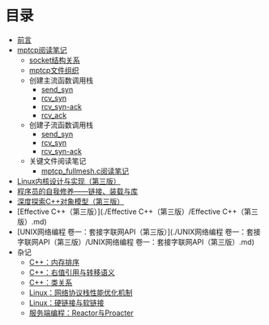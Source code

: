 # 目录

* [前言](README.md)
* [mptcp阅读笔记](./mptcp阅读笔记/README.md)
  * [socket结构关系](./mptcp阅读笔记/socket结构关系.md)
  * [mptcp文件组织](./mptcp阅读笔记/mptcp文件组织.md)
  * 创建主流函数调用栈
    * [send_syn](./mptcp阅读笔记/创建主流函数调用栈/send_syn.md)
    * [rcv_syn](./mptcp阅读笔记/创建主流函数调用栈/rcv_syn.md)
    * [rcv_syn-ack](./mptcp阅读笔记/创建主流函数调用栈/rcv_syn-ack.md)
    * [rcv_ack](./mptcp阅读笔记/创建主流函数调用栈/rcv_ack.md)  
  * 创建子流函数调用栈
    * [send_syn](./mptcp阅读笔记/创建子流函数调用栈/send_syn.md)
    * [rcv_syn](./mptcp阅读笔记/创建子流函数调用栈/rcv_syn.md)
    * [rcv_syn-ack](./mptcp阅读笔记/创建子流函数调用栈/rcv_syn-ack.md)
  * 关键文件阅读笔记
    * [mptcp_fullmesh.c阅读笔记](./mptcp阅读笔记/关键文件阅读笔记/mptcp_fullmesh.c阅读笔记.md)
* [Linux内核设计与实现（第三版）](./Linux内核设计与实现（第三版）/Linux内核设计与实现（第三版）.md)
* [程序员的自我修养——链接、装载与库](./程序员的自我修养——链接、装载与库/程序员的自我修养——链接、装载与库.md)
* [深度探索C++对象模型（第三版）](深度探索C++对象模型（第三版）/深度探索C++对象模型（第三版）.md)
* [Effective C++（第三版）](./Effective C++（第三版）/Effective C++（第三版）.md)
* [UNIX网络编程 卷一：套接字联网API（第三版）](./UNIX网络编程 卷一：套接字联网API（第三版）/UNIX网络编程 卷一：套接字联网API（第三版）.md)
* 杂记
  * [C++：内存排序](./杂记/C++：内存排序.md)
  * [C++：右值引用与转移语义](./杂记/C++：右值引用与转移语义.md)
  * [C++：类关系](./杂记/C++：类关系.md)
  * [Linux：网络协议栈性能优化机制](./杂记/Linux：网络协议栈性能优化机制.md)
  * [Linux：硬链接与软链接](./杂记/Linux：硬链接与软链接.md)
  * [服务端编程：Reactor与Proacter](./杂记/服务端编程：Reactor与Proacter.md)